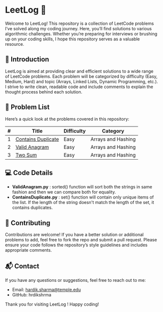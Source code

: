 
# LeetLog 🚀

Welcome to LeetLog! This repository is a collection of LeetCode problems I’ve solved along my coding journey. Here, you’ll find solutions to various algorithmic challenges. Whether you’re preparing for interviews or brushing up on your coding skills, I hope this repository serves as a valuable resource.

## 📖 Introduction
LeetLog is aimed at providing clear and efficient solutions to a wide range of LeetCode problems. Each problem will be categorized by difficulty (Easy, Medium, Hard) and topic (Arrays, Linked Lists, Dynamic Programming, etc.). I strive to write clean, readable code and include comments to explain the thought process behind each solution. 


## 📝 Problem List

Here’s a quick look at the problems covered in this repository:

| #   | Title                                         | Difficulty | Category                             |
|-----|-----------------------------------------------|------------|--------------------------------------|
| 1   | [Contains Duplicate](https://leetcode.com/problems/contains-duplicate/) | Easy       | Arrays and Hashing      |
| 2   | [Valid Anagram](https://leetcode.com/problems/valid-anagram/) | Easy     | Arrays and Hashing |
| 3   | [Two Sum](https://leetcode.com/problems/two-sum/) | Easy     | Arrays and Hashing |



## 💻 Code Details
- **ValidAnagram.py** : sorted() function will sort both the strings in same fashion and then we can compare both for equality.
- **ContainsDuplicate.py** : set() function will contain only unique items of the list. If the length of the string doesn't match the length of the set, it contains duplicates.
## 🤝 Contributing
Contributions are welcome! If you have a better solution or additional problems to add, feel free to fork the repo and submit a pull request. Please ensure your code follows the repository’s style guidelines and includes appropriate comments.


## 📬 Contact
If you have any questions or suggestions, feel free to reach out to me:
- Email: hardik.sharma@temple.edu
- GitHub: hrdikshrma

Thank you for visiting LeetLog ! Happy coding!